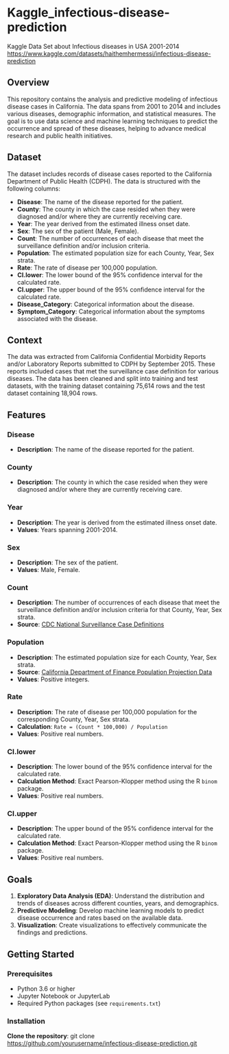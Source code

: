 # Kaggle_infectious-disease-prediction
Kaggle Data Set about Infectious diseases in USA 2001-2014
https://www.kaggle.com/datasets/haithemhermessi/infectious-disease-prediction

## Overview

This repository contains the analysis and predictive modeling of infectious disease cases in California. The data spans from 2001 to 2014 and includes various diseases, demographic information, and statistical measures. The goal is to use data science and machine learning techniques to predict the occurrence and spread of these diseases, helping to advance medical research and public health initiatives.

## Dataset

The dataset includes records of disease cases reported to the California Department of Public Health (CDPH). The data is structured with the following columns:

- **Disease**: The name of the disease reported for the patient.
- **County**: The county in which the case resided when they were diagnosed and/or where they are currently receiving care.
- **Year**: The year derived from the estimated illness onset date.
- **Sex**: The sex of the patient (Male, Female).
- **Count**: The number of occurrences of each disease that meet the surveillance definition and/or inclusion criteria.
- **Population**: The estimated population size for each County, Year, Sex strata.
- **Rate**: The rate of disease per 100,000 population.
- **CI.lower**: The lower bound of the 95% confidence interval for the calculated rate.
- **CI.upper**: The upper bound of the 95% confidence interval for the calculated rate.
- **Disease_Category**: Categorical information about the disease.
- **Symptom_Category**: Categorical information about the symptoms associated with the disease.

## Context

The data was extracted from California Confidential Morbidity Reports and/or Laboratory Reports submitted to CDPH by September 2015. These reports included cases that met the surveillance case definition for various diseases. The data has been cleaned and split into training and test datasets, with the training dataset containing 75,614 rows and the test dataset containing 18,904 rows.

## Features

### Disease
- **Description**: The name of the disease reported for the patient.

### County
- **Description**: The county in which the case resided when they were diagnosed and/or where they are currently receiving care.

### Year
- **Description**: The year is derived from the estimated illness onset date.
- **Values**: Years spanning 2001-2014.

### Sex
- **Description**: The sex of the patient.
- **Values**: Male, Female.

### Count
- **Description**: The number of occurrences of each disease that meet the surveillance definition and/or inclusion criteria for that County, Year, Sex strata.
- **Source**: [CDC National Surveillance Case Definitions](http://wwwn.cdc.gov/nndss/case-definitions.html)

### Population
- **Description**: The estimated population size for each County, Year, Sex strata.
- **Source**: [California Department of Finance Population Projection Data](http://www.dof.ca.gov/research/demographic/reports/view.php)
- **Values**: Positive integers.

### Rate
- **Description**: The rate of disease per 100,000 population for the corresponding County, Year, Sex strata.
- **Calculation**: `Rate = (Count * 100,000) / Population`
- **Values**: Positive real numbers.

### CI.lower
- **Description**: The lower bound of the 95% confidence interval for the calculated rate.
- **Calculation Method**: Exact Pearson-Klopper method using the R `binom` package.
- **Values**: Positive real numbers.

### CI.upper
- **Description**: The upper bound of the 95% confidence interval for the calculated rate.
- **Calculation Method**: Exact Pearson-Klopper method using the R `binom` package.
- **Values**: Positive real numbers.

## Goals

1. **Exploratory Data Analysis (EDA)**: Understand the distribution and trends of diseases across different counties, years, and demographics.
2. **Predictive Modeling**: Develop machine learning models to predict disease occurrence and rates based on the available data.
3. **Visualization**: Create visualizations to effectively communicate the findings and predictions.

## Getting Started

### Prerequisites

- Python 3.6 or higher
- Jupyter Notebook or JupyterLab
- Required Python packages (see `requirements.txt`)

### Installation
**Clone the repository**: git clone https://github.com/yourusername/infectious-disease-prediction.git
